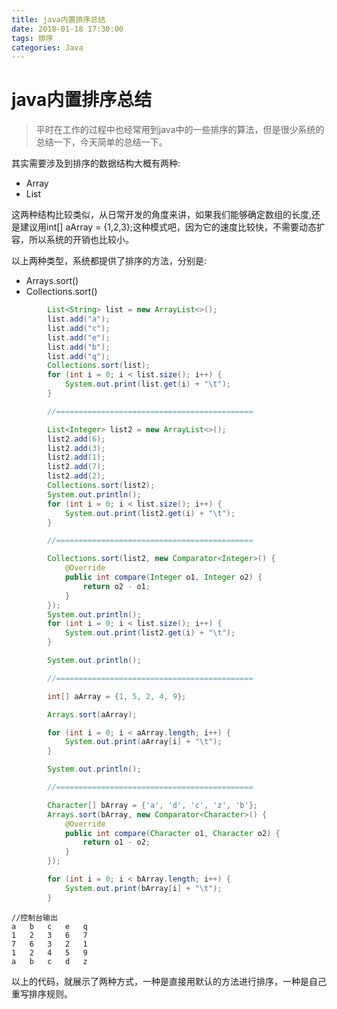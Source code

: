 ```yaml
---
title: java内置排序总结
date: 2018-01-18 17:30:00
tags: 排序
categories: Java
---
```


# java内置排序总结

> 平时在工作的过程中也经常用到java中的一些排序的算法，但是很少系统的总结一下，今天简单的总结一下。


其实需要涉及到排序的数据结构大概有两种:

- Array
- List


这两种结构比较类似，从日常开发的角度来讲，如果我们能够确定数组的长度,还是建议用int[] aArray = {1,2,3};这种模式吧，因为它的速度比较快，不需要动态扩容，所以系统的开销也比较小。

以上两种类型，系统都提供了排序的方法，分别是:

- Arrays.sort()
- Collections.sort()

```java
        List<String> list = new ArrayList<>();
        list.add("a");
        list.add("c");
        list.add("e");
        list.add("b");
        list.add("q");
        Collections.sort(list);
        for (int i = 0; i < list.size(); i++) {
            System.out.print(list.get(i) + "\t");
        }

        //============================================

        List<Integer> list2 = new ArrayList<>();
        list2.add(6);
        list2.add(3);
        list2.add(1);
        list2.add(7);
        list2.add(2);
        Collections.sort(list2);
        System.out.println();
        for (int i = 0; i < list.size(); i++) {
            System.out.print(list2.get(i) + "\t");
        }

        //============================================

        Collections.sort(list2, new Comparator<Integer>() {
            @Override
            public int compare(Integer o1, Integer o2) {
                return o2 - o1;
            }
        });
        System.out.println();
        for (int i = 0; i < list.size(); i++) {
            System.out.print(list2.get(i) + "\t");
        }

        System.out.println();

        //============================================

        int[] aArray = {1, 5, 2, 4, 9};

        Arrays.sort(aArray);

        for (int i = 0; i < aArray.length; i++) {
            System.out.print(aArray[i] + "\t");
        }

        System.out.println();

        //============================================

        Character[] bArray = {'a', 'd', 'c', 'z', 'b'};
        Arrays.sort(bArray, new Comparator<Character>() {
            @Override
            public int compare(Character o1, Character o2) {
                return o1 - o2;
            }
        });

        for (int i = 0; i < bArray.length; i++) {
            System.out.print(bArray[i] + "\t");
        }
```


```
//控制台输出
a	b	c	e	q
1	2	3	6	7
7	6	3	2	1
1	2	4	5	9
a	b	c	d	z
```

以上的代码，就展示了两种方式，一种是直接用默认的方法进行排序，一种是自己重写排序规则。
